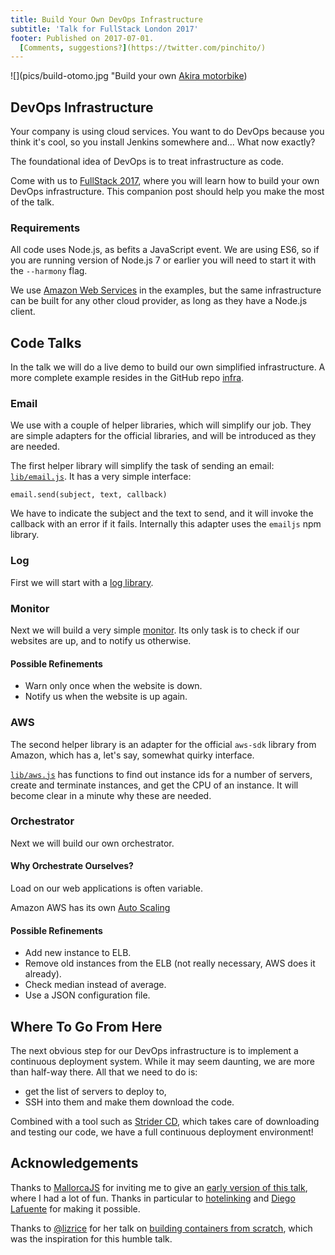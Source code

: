 ```yaml
---
title: Build Your Own DevOps Infrastructure
subtitle: 'Talk for FullStack London 2017'
footer: Published on 2017-07-01.
  [Comments, suggestions?](https://twitter.com/pinchito/)
---
```


![](pics/build-otomo.jpg "Build your own [Akira motorbike](https://commons.wikimedia.org/wiki/File:FIBD2016Otomo01.jpg))

## DevOps Infrastructure

Your company is using cloud services.
You want to do DevOps because you think it's cool,
so you install Jenkins somewhere and...
What now exactly?

The foundational idea of DevOps is to treat infrastructure as code.

Come with us to 
[FullStack 2017](https://skillsmatter.com/conferences/8264-fullstack-2017-the-conference-on-javascript-node-and-internet-of-things#program),
where you will learn how to
build your own DevOps infrastructure.
This companion post should help you make the most of the talk.

### Requirements

All code uses Node.js,
as befits a JavaScript event.
We are using ES6,
so if you are running version of Node.js 7 or earlier
you will need to start it with the `--harmony` flag.

We use
[Amazon Web Services](https://aws.amazon.com/)
in the examples,
but the same infrastructure can be built for any other cloud provider,
as long as they have a Node.js client.

## Code Talks

In the talk we will do a live demo to build our own simplified infrastructure.
A more complete example resides in the GitHub repo
[infra](https://github.com/alexfernandez/infra).

### Email

We use with a couple of helper libraries,
which will simplify our job.
They are simple adapters for the official libraries,
and will be introduced as they are needed.

The first helper library will simplify the task of sending an email:
[`lib/email.js`](https://github.com/alexfernandez/infra/blob/master/lib/email.js).
It has a very simple interface:

```
email.send(subject, text, callback)
```

We have to indicate the subject and the text to send,
and it will invoke the callback with an error if it fails.
Internally this adapter uses the `emailjs` npm library.

### Log

First we will start with a
[log library](https://github.com/alexfernandez/infra/blob/master/lib/log.js).

### Monitor

Next we will build a very simple
[monitor](https://github.com/alexfernandez/infra/blob/master/lib/monitor.js).
Its only task is to check if our websites are up,
and to notify us otherwise.

#### Possible Refinements

* Warn only once when the website is down.
* Notify us when the website is up again.

### AWS

The second helper library is an adapter for the official
`aws-sdk` library from Amazon,
which has a, let's say, somewhat quirky interface.

[`lib/aws.js`](https://github.com/alexfernandez/infra/blob/master/lib/aws.js)
has functions to find out instance ids for a number of servers,
create and terminate instances, and get the CPU of an instance.
It will become clear in a minute why these are needed.

### Orchestrator

Next we will build our own orchestrator.

#### Why Orchestrate Ourselves?

Load on our web applications is often variable.

Amazon AWS has its own
[Auto Scaling](https://aws.amazon.com/autoscaling/)

#### Possible Refinements

* Add new instance to ELB.
* Remove old instances from the ELB
(not really necessary, AWS does it already).
* Check median instead of average.
* Use a JSON configuration file.

## Where To Go From Here

The next obvious step for our DevOps infrastructure
is to implement a continuous deployment system.
While it may seem daunting,
we are more than half-way there.
All that we need to do is:

* get the list of servers to deploy to,
* SSH into them and make them download the code.

Combined with a tool such as
[Strider CD](http://strider-cd.github.io/),
which takes care of downloading and testing our code,
we have a full continuous deployment environment!

## Acknowledgements

Thanks to
[MallorcaJS](https://www.meetup.com/es-ES/MallorcaJS/events/240203995/)
for inviting me to give an
[early version of this talk](http://slides.com/alexfernandez/build-your-owndevops-infrastructure#/),
where I had a lot of fun.
Thanks in particular to
[hotelinking](http://hotelinking.com/)
and
[Diego Lafuente](https://twitter.com/tufosa)
for making it possible.

Thanks to
[@lizrice](https://twitter.com/lizrice)
for her talk on
[building containers from scratch](http://www.devopspro.ru/2016/liz_rice/),
which was the inspiration for this humble talk.

